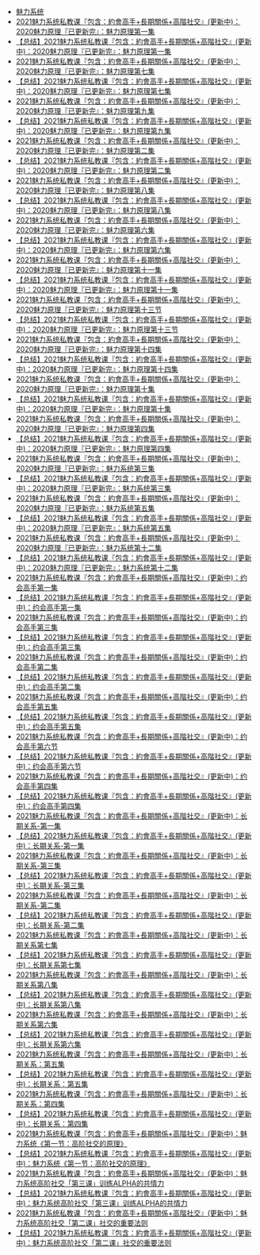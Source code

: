 +   [魅力系统](README.md)
+   [2021魅力系统私教课『包含：約會高手+長期關係+高階社交』(更新中)：2020魅力原理『已更新完』：魅力原理第一集](2021魅力系统私教课『包含：約會高手+長期關係+高階社交』(更新中)：2020魅力原理『已更新完』：魅力原理第一集.md)
+   [【总结】2021魅力系统私教课『包含：約會高手+長期關係+高階社交』(更新中)：2020魅力原理『已更新完』：魅力原理第一集](2021魅力系统私教课『包含：約會高手+長期關係+高階社交』(更新中)：2020魅力原理『已更新完』：魅力原理第一集_sum.md)
+   [2021魅力系统私教课『包含：約會高手+長期關係+高階社交』(更新中)：2020魅力原理『已更新完』：魅力原理第七集](2021魅力系统私教课『包含：約會高手+長期關係+高階社交』(更新中)：2020魅力原理『已更新完』：魅力原理第七集.md)
+   [【总结】2021魅力系统私教课『包含：約會高手+長期關係+高階社交』(更新中)：2020魅力原理『已更新完』：魅力原理第七集](2021魅力系统私教课『包含：約會高手+長期關係+高階社交』(更新中)：2020魅力原理『已更新完』：魅力原理第七集_sum.md)
+   [2021魅力系统私教课『包含：約會高手+長期關係+高階社交』(更新中)：2020魅力原理『已更新完』：魅力原理第九集](2021魅力系统私教课『包含：約會高手+長期關係+高階社交』(更新中)：2020魅力原理『已更新完』：魅力原理第九集.md)
+   [【总结】2021魅力系统私教课『包含：約會高手+長期關係+高階社交』(更新中)：2020魅力原理『已更新完』：魅力原理第九集](2021魅力系统私教课『包含：約會高手+長期關係+高階社交』(更新中)：2020魅力原理『已更新完』：魅力原理第九集_sum.md)
+   [2021魅力系统私教课『包含：約會高手+長期關係+高階社交』(更新中)：2020魅力原理『已更新完』：魅力原理第二集](2021魅力系统私教课『包含：約會高手+長期關係+高階社交』(更新中)：2020魅力原理『已更新完』：魅力原理第二集.md)
+   [【总结】2021魅力系统私教课『包含：約會高手+長期關係+高階社交』(更新中)：2020魅力原理『已更新完』：魅力原理第二集](2021魅力系统私教课『包含：約會高手+長期關係+高階社交』(更新中)：2020魅力原理『已更新完』：魅力原理第二集_sum.md)
+   [2021魅力系统私教课『包含：約會高手+長期關係+高階社交』(更新中)：2020魅力原理『已更新完』：魅力原理第八集](2021魅力系统私教课『包含：約會高手+長期關係+高階社交』(更新中)：2020魅力原理『已更新完』：魅力原理第八集.md)
+   [【总结】2021魅力系统私教课『包含：約會高手+長期關係+高階社交』(更新中)：2020魅力原理『已更新完』：魅力原理第八集](2021魅力系统私教课『包含：約會高手+長期關係+高階社交』(更新中)：2020魅力原理『已更新完』：魅力原理第八集_sum.md)
+   [2021魅力系统私教课『包含：約會高手+長期關係+高階社交』(更新中)：2020魅力原理『已更新完』：魅力原理第六集](2021魅力系统私教课『包含：約會高手+長期關係+高階社交』(更新中)：2020魅力原理『已更新完』：魅力原理第六集.md)
+   [【总结】2021魅力系统私教课『包含：約會高手+長期關係+高階社交』(更新中)：2020魅力原理『已更新完』：魅力原理第六集](2021魅力系统私教课『包含：約會高手+長期關係+高階社交』(更新中)：2020魅力原理『已更新完』：魅力原理第六集_sum.md)
+   [2021魅力系统私教课『包含：約會高手+長期關係+高階社交』(更新中)：2020魅力原理『已更新完』：魅力原理第十一集](2021魅力系统私教课『包含：約會高手+長期關係+高階社交』(更新中)：2020魅力原理『已更新完』：魅力原理第十一集.md)
+   [【总结】2021魅力系统私教课『包含：約會高手+長期關係+高階社交』(更新中)：2020魅力原理『已更新完』：魅力原理第十一集](2021魅力系统私教课『包含：約會高手+長期關係+高階社交』(更新中)：2020魅力原理『已更新完』：魅力原理第十一集_sum.md)
+   [2021魅力系统私教课『包含：約會高手+長期關係+高階社交』(更新中)：2020魅力原理『已更新完』：魅力原理第十三节](2021魅力系统私教课『包含：約會高手+長期關係+高階社交』(更新中)：2020魅力原理『已更新完』：魅力原理第十三节.md)
+   [【总结】2021魅力系统私教课『包含：約會高手+長期關係+高階社交』(更新中)：2020魅力原理『已更新完』：魅力原理第十三节](2021魅力系统私教课『包含：約會高手+長期關係+高階社交』(更新中)：2020魅力原理『已更新完』：魅力原理第十三节_sum.md)
+   [2021魅力系统私教课『包含：約會高手+長期關係+高階社交』(更新中)：2020魅力原理『已更新完』：魅力原理第十四集](2021魅力系统私教课『包含：約會高手+長期關係+高階社交』(更新中)：2020魅力原理『已更新完』：魅力原理第十四集.md)
+   [【总结】2021魅力系统私教课『包含：約會高手+長期關係+高階社交』(更新中)：2020魅力原理『已更新完』：魅力原理第十四集](2021魅力系统私教课『包含：約會高手+長期關係+高階社交』(更新中)：2020魅力原理『已更新完』：魅力原理第十四集_sum.md)
+   [2021魅力系统私教课『包含：約會高手+長期關係+高階社交』(更新中)：2020魅力原理『已更新完』：魅力原理第十集](2021魅力系统私教课『包含：約會高手+長期關係+高階社交』(更新中)：2020魅力原理『已更新完』：魅力原理第十集.md)
+   [【总结】2021魅力系统私教课『包含：約會高手+長期關係+高階社交』(更新中)：2020魅力原理『已更新完』：魅力原理第十集](2021魅力系统私教课『包含：約會高手+長期關係+高階社交』(更新中)：2020魅力原理『已更新完』：魅力原理第十集_sum.md)
+   [2021魅力系统私教课『包含：約會高手+長期關係+高階社交』(更新中)：2020魅力原理『已更新完』：魅力原理第四集](2021魅力系统私教课『包含：約會高手+長期關係+高階社交』(更新中)：2020魅力原理『已更新完』：魅力原理第四集.md)
+   [【总结】2021魅力系统私教课『包含：約會高手+長期關係+高階社交』(更新中)：2020魅力原理『已更新完』：魅力原理第四集](2021魅力系统私教课『包含：約會高手+長期關係+高階社交』(更新中)：2020魅力原理『已更新完』：魅力原理第四集_sum.md)
+   [2021魅力系统私教课『包含：約會高手+長期關係+高階社交』(更新中)：2020魅力原理『已更新完』：魅力系统第三集](2021魅力系统私教课『包含：約會高手+長期關係+高階社交』(更新中)：2020魅力原理『已更新完』：魅力系统第三集.md)
+   [【总结】2021魅力系统私教课『包含：約會高手+長期關係+高階社交』(更新中)：2020魅力原理『已更新完』：魅力系统第三集](2021魅力系统私教课『包含：約會高手+長期關係+高階社交』(更新中)：2020魅力原理『已更新完』：魅力系统第三集_sum.md)
+   [2021魅力系统私教课『包含：約會高手+長期關係+高階社交』(更新中)：2020魅力原理『已更新完』：魅力系统第五集](2021魅力系统私教课『包含：約會高手+長期關係+高階社交』(更新中)：2020魅力原理『已更新完』：魅力系统第五集.md)
+   [【总结】2021魅力系统私教课『包含：約會高手+長期關係+高階社交』(更新中)：2020魅力原理『已更新完』：魅力系统第五集](2021魅力系统私教课『包含：約會高手+長期關係+高階社交』(更新中)：2020魅力原理『已更新完』：魅力系统第五集_sum.md)
+   [2021魅力系统私教课『包含：約會高手+長期關係+高階社交』(更新中)：2020魅力原理『已更新完』：魅力系统第十二集](2021魅力系统私教课『包含：約會高手+長期關係+高階社交』(更新中)：2020魅力原理『已更新完』：魅力系统第十二集.md)
+   [【总结】2021魅力系统私教课『包含：約會高手+長期關係+高階社交』(更新中)：2020魅力原理『已更新完』：魅力系统第十二集](2021魅力系统私教课『包含：約會高手+長期關係+高階社交』(更新中)：2020魅力原理『已更新完』：魅力系统第十二集_sum.md)
+   [2021魅力系统私教课『包含：約會高手+長期關係+高階社交』(更新中)：约会高手第一集](2021魅力系统私教课『包含：約會高手+長期關係+高階社交』(更新中)：约会高手第一集.md)
+   [【总结】2021魅力系统私教课『包含：約會高手+長期關係+高階社交』(更新中)：约会高手第一集](2021魅力系统私教课『包含：約會高手+長期關係+高階社交』(更新中)：约会高手第一集_sum.md)
+   [2021魅力系统私教课『包含：約會高手+長期關係+高階社交』(更新中)：约会高手第三集](2021魅力系统私教课『包含：約會高手+長期關係+高階社交』(更新中)：约会高手第三集.md)
+   [【总结】2021魅力系统私教课『包含：約會高手+長期關係+高階社交』(更新中)：约会高手第三集](2021魅力系统私教课『包含：約會高手+長期關係+高階社交』(更新中)：约会高手第三集_sum.md)
+   [2021魅力系统私教课『包含：約會高手+長期關係+高階社交』(更新中)：约会高手第二集](2021魅力系统私教课『包含：約會高手+長期關係+高階社交』(更新中)：约会高手第二集.md)
+   [【总结】2021魅力系统私教课『包含：約會高手+長期關係+高階社交』(更新中)：约会高手第二集](2021魅力系统私教课『包含：約會高手+長期關係+高階社交』(更新中)：约会高手第二集_sum.md)
+   [2021魅力系统私教课『包含：約會高手+長期關係+高階社交』(更新中)：约会高手第五集](2021魅力系统私教课『包含：約會高手+長期關係+高階社交』(更新中)：约会高手第五集.md)
+   [【总结】2021魅力系统私教课『包含：約會高手+長期關係+高階社交』(更新中)：约会高手第五集](2021魅力系统私教课『包含：約會高手+長期關係+高階社交』(更新中)：约会高手第五集_sum.md)
+   [2021魅力系统私教课『包含：約會高手+長期關係+高階社交』(更新中)：约会高手第六节](2021魅力系统私教课『包含：約會高手+長期關係+高階社交』(更新中)：约会高手第六节.md)
+   [【总结】2021魅力系统私教课『包含：約會高手+長期關係+高階社交』(更新中)：约会高手第六节](2021魅力系统私教课『包含：約會高手+長期關係+高階社交』(更新中)：约会高手第六节_sum.md)
+   [2021魅力系统私教课『包含：約會高手+長期關係+高階社交』(更新中)：约会高手第四集](2021魅力系统私教课『包含：約會高手+長期關係+高階社交』(更新中)：约会高手第四集.md)
+   [【总结】2021魅力系统私教课『包含：約會高手+長期關係+高階社交』(更新中)：约会高手第四集](2021魅力系统私教课『包含：約會高手+長期關係+高階社交』(更新中)：约会高手第四集_sum.md)
+   [2021魅力系统私教课『包含：約會高手+長期關係+高階社交』(更新中)：长期关系-第一集](2021魅力系统私教课『包含：約會高手+長期關係+高階社交』(更新中)：长期关系-第一集.md)
+   [【总结】2021魅力系统私教课『包含：約會高手+長期關係+高階社交』(更新中)：长期关系-第一集](2021魅力系统私教课『包含：約會高手+長期關係+高階社交』(更新中)：长期关系-第一集_sum.md)
+   [2021魅力系统私教课『包含：約會高手+長期關係+高階社交』(更新中)：长期关系-第三集](2021魅力系统私教课『包含：約會高手+長期關係+高階社交』(更新中)：长期关系-第三集.md)
+   [【总结】2021魅力系统私教课『包含：約會高手+長期關係+高階社交』(更新中)：长期关系-第三集](2021魅力系统私教课『包含：約會高手+長期關係+高階社交』(更新中)：长期关系-第三集_sum.md)
+   [2021魅力系统私教课『包含：約會高手+長期關係+高階社交』(更新中)：长期关系-第二集](2021魅力系统私教课『包含：約會高手+長期關係+高階社交』(更新中)：长期关系-第二集.md)
+   [【总结】2021魅力系统私教课『包含：約會高手+長期關係+高階社交』(更新中)：长期关系-第二集](2021魅力系统私教课『包含：約會高手+長期關係+高階社交』(更新中)：长期关系-第二集_sum.md)
+   [2021魅力系统私教课『包含：約會高手+長期關係+高階社交』(更新中)：长期关系第七集](2021魅力系统私教课『包含：約會高手+長期關係+高階社交』(更新中)：长期关系第七集.md)
+   [【总结】2021魅力系统私教课『包含：約會高手+長期關係+高階社交』(更新中)：长期关系第七集](2021魅力系统私教课『包含：約會高手+長期關係+高階社交』(更新中)：长期关系第七集_sum.md)
+   [2021魅力系统私教课『包含：約會高手+長期關係+高階社交』(更新中)：长期关系第八集](2021魅力系统私教课『包含：約會高手+長期關係+高階社交』(更新中)：长期关系第八集.md)
+   [【总结】2021魅力系统私教课『包含：約會高手+長期關係+高階社交』(更新中)：长期关系第八集](2021魅力系统私教课『包含：約會高手+長期關係+高階社交』(更新中)：长期关系第八集_sum.md)
+   [2021魅力系统私教课『包含：約會高手+長期關係+高階社交』(更新中)：长期关系第六集](2021魅力系统私教课『包含：約會高手+長期關係+高階社交』(更新中)：长期关系第六集.md)
+   [【总结】2021魅力系统私教课『包含：約會高手+長期關係+高階社交』(更新中)：长期关系第六集](2021魅力系统私教课『包含：約會高手+長期關係+高階社交』(更新中)：长期关系第六集_sum.md)
+   [2021魅力系统私教课『包含：約會高手+長期關係+高階社交』(更新中)：长期关系：第五集](2021魅力系统私教课『包含：約會高手+長期關係+高階社交』(更新中)：长期关系：第五集.md)
+   [【总结】2021魅力系统私教课『包含：約會高手+長期關係+高階社交』(更新中)：长期关系：第五集](2021魅力系统私教课『包含：約會高手+長期關係+高階社交』(更新中)：长期关系：第五集_sum.md)
+   [2021魅力系统私教课『包含：約會高手+長期關係+高階社交』(更新中)：长期关系：第四集](2021魅力系统私教课『包含：約會高手+長期關係+高階社交』(更新中)：长期关系：第四集.md)
+   [【总结】2021魅力系统私教课『包含：約會高手+長期關係+高階社交』(更新中)：长期关系：第四集](2021魅力系统私教课『包含：約會高手+長期關係+高階社交』(更新中)：长期关系：第四集_sum.md)
+   [2021魅力系统私教课『包含：約會高手+長期關係+高階社交』(更新中)：魅力系统《第一节：高阶社交的原理》](2021魅力系统私教课『包含：約會高手+長期關係+高階社交』(更新中)：魅力系统《第一节：高阶社交的原理》.md)
+   [【总结】2021魅力系统私教课『包含：約會高手+長期關係+高階社交』(更新中)：魅力系统《第一节：高阶社交的原理》](2021魅力系统私教课『包含：約會高手+長期關係+高階社交』(更新中)：魅力系统《第一节：高阶社交的原理》_sum.md)
+   [2021魅力系统私教课『包含：約會高手+長期關係+高階社交』(更新中)：魅力系统高阶社交「第三课」训练ALPHA的共情力](2021魅力系统私教课『包含：約會高手+長期關係+高階社交』(更新中)：魅力系统高阶社交「第三课」训练ALPHA的共情力.md)
+   [【总结】2021魅力系统私教课『包含：約會高手+長期關係+高階社交』(更新中)：魅力系统高阶社交「第三课」训练ALPHA的共情力](2021魅力系统私教课『包含：約會高手+長期關係+高階社交』(更新中)：魅力系统高阶社交「第三课」训练ALPHA的共情力_sum.md)
+   [2021魅力系统私教课『包含：約會高手+長期關係+高階社交』(更新中)：魅力系统高阶社交「第二课」社交的重要法则](2021魅力系统私教课『包含：約會高手+長期關係+高階社交』(更新中)：魅力系统高阶社交「第二课」社交的重要法则.md)
+   [【总结】2021魅力系统私教课『包含：約會高手+長期關係+高階社交』(更新中)：魅力系统高阶社交「第二课」社交的重要法则](2021魅力系统私教课『包含：約會高手+長期關係+高階社交』(更新中)：魅力系统高阶社交「第二课」社交的重要法则_sum.md)